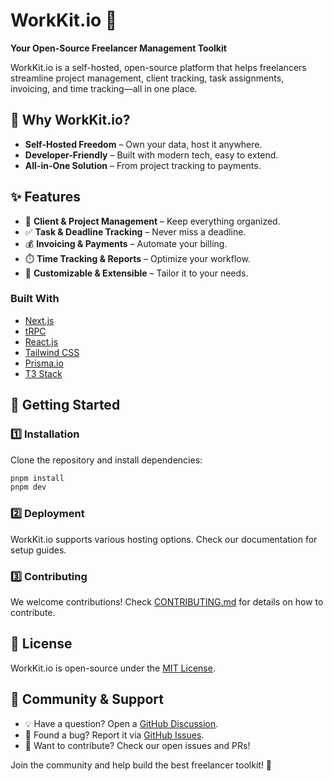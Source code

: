 # WorkKit.io 🚀

**Your Open-Source Freelancer Management Toolkit**

WorkKit.io is a self-hosted, open-source platform that helps freelancers streamline project management, client tracking, task assignments, invoicing, and time tracking—all in one place.

## 🌟 Why WorkKit.io?
- **Self-Hosted Freedom** – Own your data, host it anywhere.
- **Developer-Friendly** – Built with modern tech, easy to extend.
- **All-in-One Solution** – From project tracking to payments.

## ✨ Features
- 📁 **Client & Project Management** – Keep everything organized.
- ✅ **Task & Deadline Tracking** – Never miss a deadline.
- 💰 **Invoicing & Payments** – Automate your billing.
- ⏱️ **Time Tracking & Reports** – Optimize your workflow.
- 🔄 **Customizable & Extensible** – Tailor it to your needs.

### Built With

- [Next.js](https://nextjs.org/)
- [tRPC](https://trpc.io/)
- [React.js](https://reactjs.org/)
- [Tailwind CSS](https://tailwindcss.com/)
- [Prisma.io](https://prisma.io/)
- [T3 Stack](https://create.t3.gg/)


## 🚀 Getting Started
### 1️⃣ Installation
Clone the repository and install dependencies:
```sh
pnpm install
pnpm dev
```

### 2️⃣ Deployment
WorkKit.io supports various hosting options. Check our documentation for setup guides.

### 3️⃣ Contributing
We welcome contributions! Check [CONTRIBUTING.md](CONTRIBUTING.md) for details on how to contribute.

## 📄 License
WorkKit.io is open-source under the [MIT License](LICENSE).

## 💬 Community & Support
- 💡 Have a question? Open a [GitHub Discussion](https://github.com/workkitio/workkit.io/discussions).
- 🐛 Found a bug? Report it via [GitHub Issues](https://github.com/workkitio/workkit.io/issues).
- 🤝 Want to contribute? Check our open issues and PRs!

Join the community and help build the best freelancer toolkit! 🚀


